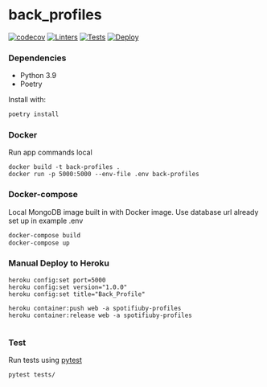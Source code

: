 # back_profiles

[![codecov](https://codecov.io/gh/tdp-II-grupo-5-2022-2c/back/branch/main/graph/badge.svg?token=CeoOvqKi2B)](https://codecov.io/gh/tdp-II-grupo-5-2022-2c/back)
[![Linters](https://github.com/tdp-II-grupo-5-2022-2c/back/actions/workflows/linter.yaml/badge.svg)](https://github.com/tdp-II-grupo-5-2022-2c/back/actions/workflows/linter.yaml)
[![Tests](https://github.com/tdp-II-grupo-5-2022-2c/back/actions/workflows/test.yaml/badge.svg)](https://github.com/tdp-II-grupo-5-2022-2c/back/actions/workflows/test.yaml)
[![Deploy](https://github.com/tdp-II-grupo-5-2022-2c/back/actions/workflows/deploy.yaml/badge.svg)](https://github.com/tdp-II-grupo-5-2022-2c/back/actions/workflows/deploy.yaml)


### Dependencies

- Python 3.9
- Poetry

Install with:
```bash
poetry install
```

### Docker

Run app commands local
```
docker build -t back-profiles .
docker run -p 5000:5000 --env-file .env back-profiles
```

### Docker-compose

Local MongoDB image built in with Docker image. Use database url already set up in example .env

```bash
docker-compose build
docker-compose up
```

### Manual Deploy to Heroku

```
heroku config:set port=5000
heroku config:set version="1.0.0"
heroku config:set title="Back_Profile"

heroku container:push web -a spotifiuby-profiles
heroku container:release web -a spotifiuby-profiles


```

### Test

Run tests using [pytest](https://docs.pytest.org/en/6.2.x/)

``` bash
pytest tests/
```
